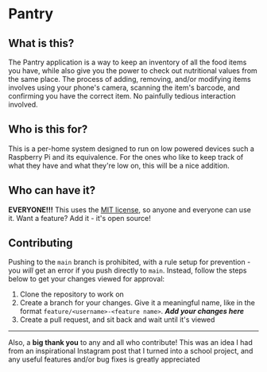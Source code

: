# Pantry

## What is this?
The Pantry application is a way to keep an inventory of all the food items you have, while also give you the power to check out nutritional values from the same place. The process of adding, removing, and/or modifying items involves using your phone's camera, scanning the item's barcode, and confirming you have the correct item. No painfully tedious interaction involved.

## Who is this for?
This is a per-home system designed to run on low powered devices such a Raspberry Pi and its equivalence. For the ones who like to keep track of what they have and what they're low on, this will be a nice addition.

## Who can have it?
**EVERYONE!!!** This uses the [MIT license](./LICENSE), so anyone and everyone can use it. Want a feature? Add it - it's open source!

## Contributing
Pushing to the `main` branch is prohibited, with a rule setup for prevention - you *will* get an error if you push directly to `main`. Instead, follow the steps below to get your changes viewed for approval:
1. Clone the repository to work on
2. Create a branch for your changes. Give it a meaningful name, like in the format `feature/<username>-<feature name>`. ***Add your changes here***
3. Create a pull request, and sit back and wait until it's viewed
---
Also, a **big thank you** to any and all who contribute! This was an idea I had from an inspirational Instagram post that I turned into a school project, and any useful features and/or bug fixes is greatly appreciated
